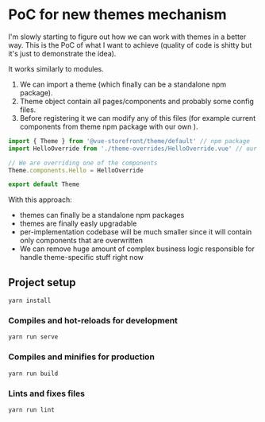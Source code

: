 # PoC for new themes mechanism
I'm slowly starting to figure out how we can work with themes in a better way. 
This is the PoC of what I want to achieve (quality of code is shitty but it's just to demonstrate the idea).

It works similarly to modules. 
1. We can import a theme (which finally can be a standalone npm package). 
2. Theme object contain all pages/components and probably some config files. 
3. Before registering it we can modify any of this files (for example current components from theme npm package with our own ).

````js
import { Theme } from '@vue-storefront/theme/default' // npm package
import HelloOverride from './theme-overrides/HelloOverride.vue' // our own repo

// We are overriding one of the components
Theme.components.Hello = HelloOverride

export default Theme
````

With this approach:
- themes can finally be a standalone npm packages
- themes are finally easly upgradable
- per-implementation codebase will be much smaller since it will contain only components that are overwritten
- We can remove huge amount of complex business logic responsible for handle theme-specific stuff right now

## Project setup
```
yarn install
```

### Compiles and hot-reloads for development
```
yarn run serve
```

### Compiles and minifies for production
```
yarn run build
```

### Lints and fixes files
```
yarn run lint
```
